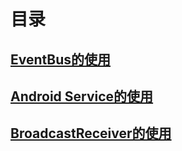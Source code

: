 # 目录

## [EventBus的使用](https://github.com/nullWolf007/Android/blob/master/Company/EventBus的使用.md)

## [Android Service的使用](https://github.com/nullWolf007/Android/blob/master/Company/Service.md)

## [BroadcastReceiver的使用]()
